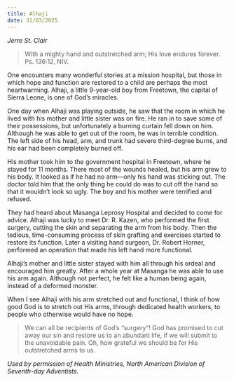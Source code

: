 ```yaml
---
title: Alhaji
date: 31/03/2025
---
```


_Jerre St. Clair_

> <p></p>
> With a mighty hand and outstretched arm; His love endures forever. Ps. 136:12, NIV.

One encounters many wonderful stories at a mission hospital, but those in which hope and function are restored to a child are perhaps the most heartwarming. Alhaji, a little 9-year-old boy from Freetown, the capital of Sierra Leone, is one of God’s miracles.

One day when Alhaji was playing outside, he saw that the room in which he lived with his mother and little sister was on fire. He ran in to save some of their possessions, but unfortunately a burning curtain fell down on him. Although he was able to get out of the room, he was in terrible condition. The left side of his head, arm, and trunk had severe third-degree burns, and his ear had been completely burned off.

His mother took him to the government hospital in Freetown, where he stayed for 11 months. There most of the wounds healed, but his arm grew to his body. It looked as if he had no arm—only his hand was sticking out. The doctor told him that the only thing he could do was to cut off the hand so that it wouldn’t look so ugly. The boy and his mother were terrified and refused.

They had heard about Masanga Leprosy Hospital and decided to come for advice. Alhaji was lucky to meet Dr. R. Kazen, who performed the first surgery, cutting the skin and separating the arm from his body. Then the tedious, time-consuming process of skin grafting and exercises started to restore its function. Later a visiting hand surgeon, Dr. Robert Horner, performed an operation that made his left hand more functional.

Alhaji’s mother and little sister stayed with him all through his ordeal and encouraged him greatly. After a whole year at Masanga he was able to use his arm again. Although not perfect, he felt like a human being again, instead of a deformed monster.

When I see Alhaji with his arm stretched out and functional, I think of how good God is to stretch out His arms, through dedicated health workers, to people who otherwise would have no hope.

> <callout></callout>
> We can all be recipients of God’s “surgery”! God has promised to cut away our sin and restore us to an abundant life, if we will submit to the unavoidable pain. Oh, how grateful we should be for His outstretched arms to us.

_Used by permission of Health Ministries, North American Division of Seventh-day Adventists._